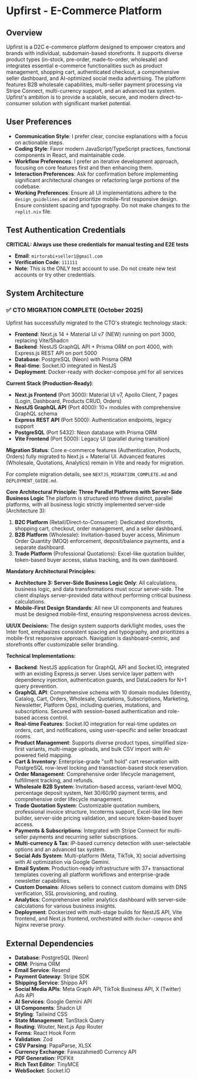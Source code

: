 # Upfirst - E-Commerce Platform

## Overview
Upfirst is a D2C e-commerce platform designed to empower creators and brands with individual, subdomain-based storefronts. It supports diverse product types (in-stock, pre-order, made-to-order, wholesale) and integrates essential e-commerce functionalities such as product management, shopping cart, authenticated checkout, a comprehensive seller dashboard, and AI-optimized social media advertising. The platform features B2B wholesale capabilities, multi-seller payment processing via Stripe Connect, multi-currency support, and an advanced tax system. Upfirst's ambition is to provide a scalable, secure, and modern direct-to-consumer solution with significant market potential.

## User Preferences
- **Communication Style**: I prefer clear, concise explanations with a focus on actionable steps.
- **Coding Style**: Favor modern JavaScript/TypeScript practices, functional components in React, and maintainable code.
- **Workflow Preferences**: I prefer an iterative development approach, focusing on core features first and then enhancing them.
- **Interaction Preferences**: Ask for confirmation before implementing significant architectural changes or refactoring large portions of the codebase.
- **Working Preferences**: Ensure all UI implementations adhere to the `design_guidelines.md` and prioritize mobile-first responsive design. Ensure consistent spacing and typography. Do not make changes to the `replit.nix` file.

## Test Authentication Credentials
**CRITICAL: Always use these credentials for manual testing and E2E tests**
- **Email**: `mirtorabi+seller1@gmail.com`
- **Verification Code**: `111111`
- **Note**: This is the ONLY test account to use. Do not create new test accounts or try other credentials.

## System Architecture

### ✅ **CTO MIGRATION COMPLETE** (October 2025)
Upfirst has successfully migrated to the CTO's strategic technology stack:
- **Frontend**: Next.js 14 + Material UI v7 (NEW) running on port 3000, replacing Vite/Shadcn
- **Backend**: NestJS GraphQL API + Prisma ORM on port 4000, with Express.js REST API on port 5000
- **Database**: PostgreSQL (Neon) with Prisma ORM
- **Real-time**: Socket.IO integrated in NestJS
- **Deployment**: Docker-ready with docker-compose.yml for all services

**Current Stack (Production-Ready)**:
- **Next.js Frontend** (Port 3000): Material UI v7, Apollo Client, 7 pages (Login, Dashboard, Products CRUD, Orders)
- **NestJS GraphQL API** (Port 4000): 10+ modules with comprehensive GraphQL schema
- **Express REST API** (Port 5000): Authentication endpoints, legacy support
- **PostgreSQL** (Port 5432): Neon database with Prisma ORM
- **Vite Frontend** (Port 5000): Legacy UI (parallel during transition)

**Migration Status**: Core e-commerce features (Authentication, Products, Orders) fully migrated to Next.js + Material UI. Advanced features (Wholesale, Quotations, Analytics) remain in Vite and ready for migration.

For complete migration details, see `NEXTJS_MIGRATION_COMPLETE.md` and `DEPLOYMENT_GUIDE.md`.

**Core Architectural Principle: Three Parallel Platforms with Server-Side Business Logic**
The platform is structured into three distinct, parallel platforms, with all business logic strictly implemented server-side (Architecture 3):
1.  **B2C Platform** (Retail/Direct-to-Consumer): Dedicated storefronts, shopping cart, checkout, order management, and a seller dashboard.
2.  **B2B Platform** (Wholesale): Invitation-based buyer access, Minimum Order Quantity (MOQ) enforcement, deposit/balance payments, and a separate dashboard.
3.  **Trade Platform** (Professional Quotations): Excel-like quotation builder, token-based buyer access, status tracking, and its own dashboard.

**Mandatory Architectural Principles:**
-   **Architecture 3: Server-Side Business Logic Only**: All calculations, business logic, and data transformations must occur server-side. The client displays server-provided data without performing critical business calculations.
-   **Mobile-First Design Standards**: All new UI components and features must be designed mobile-first, ensuring responsiveness across devices.

**UI/UX Decisions:**
The design system supports dark/light modes, uses the Inter font, emphasizes consistent spacing and typography, and prioritizes a mobile-first responsive approach. Navigation is dashboard-centric, and storefronts offer customizable seller branding.

**Technical Implementations:**
-   **Backend**: NestJS application for GraphQL API and Socket.IO, integrated with an existing Express.js server. Uses service layer pattern with dependency injection, authentication guards, and DataLoaders for N+1 query prevention.
-   **GraphQL API**: Comprehensive schema with 10 domain modules (Identity, Catalog, Cart, Orders, Wholesale, Quotations, Subscriptions, Marketing, Newsletter, Platform Ops), including queries, mutations, and subscriptions. Secured with session-based authentication and role-based access control.
-   **Real-time Features**: Socket.IO integration for real-time updates on orders, cart, and notifications, using user-specific and seller broadcast rooms.
-   **Product Management**: Supports diverse product types, simplified size-first variants, multi-image uploads, and bulk CSV import with AI-powered field mapping.
-   **Cart & Inventory**: Enterprise-grade "soft hold" cart reservation with PostgreSQL row-level locking and transaction-based stock reservation.
-   **Order Management**: Comprehensive order lifecycle management, fulfillment tracking, and refunds.
-   **Wholesale B2B System**: Invitation-based access, variant-level MOQ, percentage deposit system, Net 30/60/90 payment terms, and comprehensive order lifecycle management.
-   **Trade Quotation System**: Customizable quotation numbers, professional invoice structure, Incoterms support, Excel-like line item builder, server-side pricing validation, and secure token-based buyer access.
-   **Payments & Subscriptions**: Integrated with Stripe Connect for multi-seller payments and recurring seller subscriptions.
-   **Multi-currency & Tax**: IP-based currency detection with user-selectable options and an advanced tax system.
-   **Social Ads System**: Multi-platform (Meta, TikTok, X) social advertising with AI optimization via Google Gemini.
-   **Email System**: Production-ready infrastructure with 37+ transactional templates covering all platform workflows and enterprise-grade newsletter capabilities.
-   **Custom Domains**: Allows sellers to connect custom domains with DNS verification, SSL provisioning, and routing.
-   **Analytics**: Comprehensive seller analytics dashboard with server-side calculations for various business insights.
-   **Deployment**: Dockerized with multi-stage builds for NestJS API, Vite frontend, and Next.js frontend, orchestrated with `docker-compose` and Nginx reverse proxy.

## External Dependencies
-   **Database**: PostgreSQL (Neon)
-   **ORM**: Prisma ORM
-   **Email Service**: Resend
-   **Payment Gateway**: Stripe SDK
-   **Shipping Service**: Shippo API
-   **Social Media APIs**: Meta Graph API, TikTok Business API, X (Twitter) Ads API
-   **AI Services**: Google Gemini API
-   **UI Components**: Shadcn UI
-   **Styling**: Tailwind CSS
-   **State Management**: TanStack Query
-   **Routing**: Wouter, Next.js App Router
-   **Forms**: React Hook Form
-   **Validation**: Zod
-   **CSV Parsing**: PapaParse, XLSX
-   **Currency Exchange**: Fawazahmed0 Currency API
-   **PDF Generation**: PDFKit
-   **Rich Text Editor**: TinyMCE
-   **WebSocket**: Socket.IO